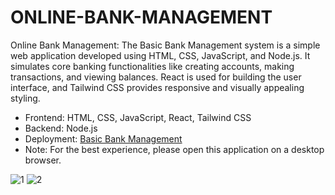# ONLINE-BANK-MANAGEMENT
Online Bank Management:
The Basic Bank Management system is a simple web application developed using HTML, CSS, JavaScript, and Node.js. It simulates core banking functionalities like creating accounts, making transactions, and viewing balances. React is used for building the user interface, and Tailwind CSS provides responsive and visually appealing styling.
- Frontend: HTML, CSS, JavaScript, React, Tailwind CSS  
- Backend: Node.js  
- Deployment: [Basic Bank Management]( https://joyful-taiyaki-affee9.netlify.app/ )
- Note: For the best experience, please open this application on a desktop browser.

 ![1](https://github.com/user-attachments/assets/133bd31a-6c3f-47e1-b420-b5a5ec2cf3d4)
![2](https://github.com/user-attachments/assets/f253f550-cee2-4081-8f83-d90591cf1dd5)

